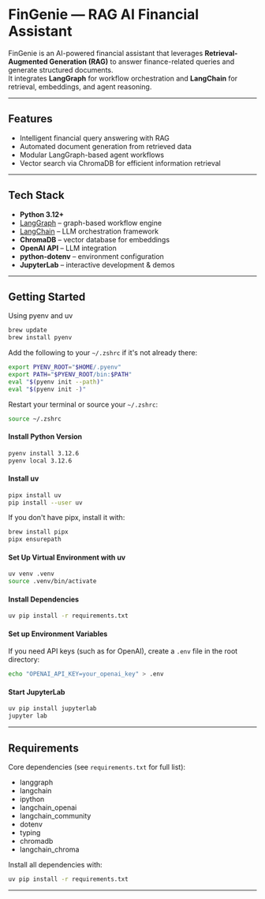 # FinGenie — RAG AI Financial Assistant

FinGenie is an AI-powered financial assistant that leverages **Retrieval-Augmented Generation (RAG)** to answer finance-related queries and generate structured documents.  
It integrates **LangGraph** for workflow orchestration and **LangChain** for retrieval, embeddings, and agent reasoning.  

---

## Features

- Intelligent financial query answering with RAG  
- Automated document generation from retrieved data  
- Modular LangGraph-based agent workflows  
- Vector search via ChromaDB for efficient information retrieval   

---

## Tech Stack

- **Python 3.12+**  
- [LangGraph](https://github.com/langchain-ai/langgraph) – graph-based workflow engine  
- [LangChain](https://www.langchain.com/) – LLM orchestration framework  
- **ChromaDB** – vector database for embeddings  
- **OpenAI API** – LLM integration  
- **python-dotenv** – environment configuration  
- **JupyterLab** – interactive development & demos  

---

## Getting Started

Using pyenv and uv

```zsh
brew update
brew install pyenv
```

Add the following to your `~/.zshrc` if it's not already there:

```zsh
export PYENV_ROOT="$HOME/.pyenv"
export PATH="$PYENV_ROOT/bin:$PATH"
eval "$(pyenv init --path)"
eval "$(pyenv init -)"
```
Restart your terminal or source your `~/.zshrc`:

```zsh
source ~/.zshrc
```

#### Install Python Version

```zsh
pyenv install 3.12.6
pyenv local 3.12.6
```

#### Install uv

```zsh
pipx install uv     
pip install --user uv
```

If you don't have pipx, install it with:

```zsh
brew install pipx
pipx ensurepath
```

#### Set Up Virtual Environment with uv

```zsh
uv venv .venv
source .venv/bin/activate
```

#### Install Dependencies

```zsh
uv pip install -r requirements.txt
```

#### Set up Environment Variables

If you need API keys (such as for OpenAI), create a `.env` file in the root directory:

```zsh
echo "OPENAI_API_KEY=your_openai_key" > .env
```

#### Start JupyterLab

```zsh
uv pip install jupyterlab  
jupyter lab
```

---

## Requirements

Core dependencies (see `requirements.txt` for full list):

- langgraph
- langchain
- ipython
- langchain_openai
- langchain_community
- dotenv
- typing
- chromadb
- langchain_chroma

Install all dependencies with:

```zsh
uv pip install -r requirements.txt
```

---
